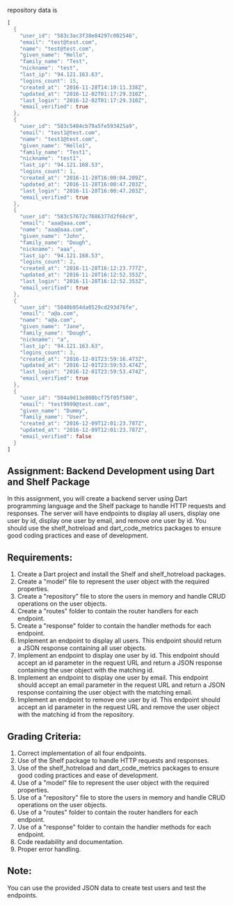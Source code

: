 repository data is 

```dart 
[
  {
    "user_id": "583c3ac3f38e84297c002546",
    "email": "test@test.com",
    "name": "test@test.com",
    "given_name": "Hello",
    "family_name": "Test",
    "nickname": "test",
    "last_ip": "94.121.163.63",
    "logins_count": 15,
    "created_at": "2016-11-28T14:10:11.338Z",
    "updated_at": "2016-12-02T01:17:29.310Z",
    "last_login": "2016-12-02T01:17:29.310Z",
    "email_verified": true
  },
  {
    "user_id": "583c5484cb79a5fe593425a9",
    "email": "test1@test.com",
    "name": "test1@test.com",
    "given_name": "Hello1",
    "family_name": "Test1",
    "nickname": "test1",
    "last_ip": "94.121.168.53",
    "logins_count": 1,
    "created_at": "2016-11-28T16:00:04.209Z",
    "updated_at": "2016-11-28T16:00:47.203Z",
    "last_login": "2016-11-28T16:00:47.203Z",
    "email_verified": true
  },
  {
    "user_id": "583c57672c7686377d2f66c9",
    "email": "aaa@aaa.com",
    "name": "aaa@aaa.com",
    "given_name": "John",
    "family_name": "Dough",
    "nickname": "aaa",
    "last_ip": "94.121.168.53",
    "logins_count": 2,
    "created_at": "2016-11-28T16:12:23.777Z",
    "updated_at": "2016-11-28T16:12:52.353Z",
    "last_login": "2016-11-28T16:12:52.353Z",
    "email_verified": true
  },
  {
    "user_id": "5840b954da0529cd293d76fe",
    "email": "a@a.com",
    "name": "a@a.com",
    "given_name": "Jane",
    "family_name": "Dough",
    "nickname": "a",
    "last_ip": "94.121.163.63",
    "logins_count": 3,
    "created_at": "2016-12-01T23:59:16.473Z",
    "updated_at": "2016-12-01T23:59:53.474Z",
    "last_login": "2016-12-01T23:59:53.474Z",
    "email_verified": true
  },
  {
    "user_id": "584a9d13e808bcf75f05f580",
    "email": "test9999@test.com",
    "given_name": "Dummy",
    "family_name": "User",
    "created_at": "2016-12-09T12:01:23.787Z",
    "updated_at": "2016-12-09T12:01:23.787Z",
    "email_verified": false
  }
]
```

## Assignment: Backend Development using Dart and Shelf Package

In this assignment, you will create a backend server using Dart programming language and the Shelf package to handle HTTP requests and responses. The server will have endpoints to display all users, display one user by id, display one user by email, and remove one user by id. You should use the shelf_hotreload and dart_code_metrics packages to ensure good coding practices and ease of development.

## Requirements:
1. Create a Dart project and install the Shelf and shelf_hotreload packages.
2. Create a "model" file to represent the user object with the required properties.
3. Create a "repository" file to store the users in memory and handle CRUD operations on the user objects.
4. Create a "routes" folder to contain the router handlers for each endpoint.
5. Create a "response" folder to contain the handler methods for each endpoint.
6. Implement an endpoint to display all users. This endpoint should return a JSON response containing all user objects.
7. Implement an endpoint to display one user by id. This endpoint should accept an id parameter in the request URL and return a JSON response containing the user object with the matching id.
8. Implement an endpoint to display one user by email. This endpoint should accept an email parameter in the request URL and return a JSON response containing the user object with the matching email.
9. Implement an endpoint to remove one user by id. This endpoint should accept an id parameter in the request URL and remove the user object with the matching id from the repository.

## Grading Criteria:
1. Correct implementation of all four endpoints.
2. Use of the Shelf package to handle HTTP requests and responses.
3. Use of the shelf_hotreload and dart_code_metrics packages to ensure good coding practices and ease of development.
4. Use of a "model" file to represent the user object with the required properties.
5. Use of a "repository" file to store the users in memory and handle CRUD operations on the user objects.
6. Use of a "routes" folder to contain the router handlers for each endpoint.
7. Use of a "response" folder to contain the handler methods for each endpoint.
8. Code readability and documentation.
9. Proper error handling.

## Note:
You can use the provided JSON data to create test users and test the endpoints.
